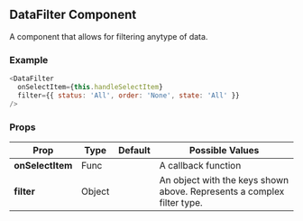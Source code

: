 ## DataFilter Component
A component that allows for filtering anytype of data.

### Example

```js
<DataFilter
  onSelectItem={this.handleSelectItem}
  filter={{ status: 'All', order: 'None', state: 'All' }}
/>
```

### Props

| Prop          | Type     | Default     | Possible Values
| ------------- | -------- | ----------- | ---------------------------------------------
| **onSelectItem**    | Func   |             | A callback function
| **filter**    | Object   |             | An object with the keys shown above.  Represents a complex filter type.
